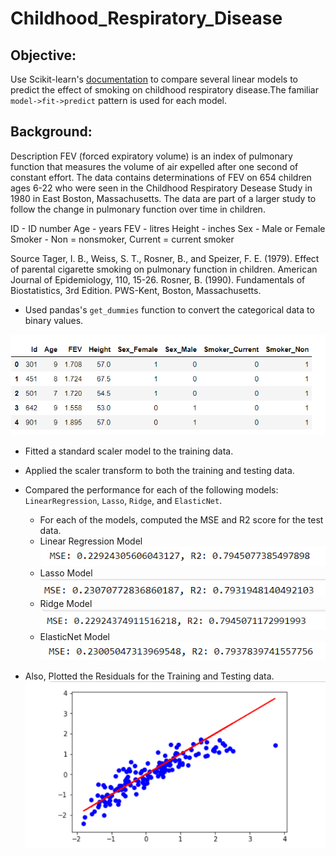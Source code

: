 # Childhood_Respiratory_Disease
## Objective:
Use Scikit-learn's [documentation](http://scikit-learn.org/stable/modules/linear_model.html) to compare several linear models to predict the effect of smoking on childhood respiratory disease.The familiar `model->fit->predict` pattern is used for each model.

## Background:

Description FEV (forced expiratory volume) is an index of pulmonary function that measures the volume of air expelled after one second of constant effort. The data contains determinations of FEV on 654 children ages 6-22 who were seen in the Childhood Respiratory Desease Study in 1980 in East Boston, Massachusetts. The data are part of a larger study to follow the change in pulmonary function over time in children.

ID - ID number Age - years FEV - litres Height - inches Sex - Male or Female Smoker - Non = nonsmoker, Current = current smoker

Source Tager, I. B., Weiss, S. T., Rosner, B., and Speizer, F. E. (1979). Effect of parental cigarette smoking on pulmonary function in children. American Journal of Epidemiology, 110, 15-26. Rosner, B. (1990). Fundamentals of Biostatistics, 3rd Edition. PWS-Kent, Boston, Massachusetts.


* Used pandas's `get_dummies` function to convert the categorical data to binary values.

![dummies](images/dummies.PNG)

* Fitted a standard scaler model to the training data.

* Applied the scaler transform to both the training and testing data.

* Compared the performance for each of the following models: `LinearRegression`, `Lasso`, `Ridge`, and `ElasticNet`.

    * For each of the models, computed the MSE and R2 score for the test data.
    * Linear Regression Model  
    ![regression](images/regression.PNG)
    * Lasso Model
    ![lasso](images/lasso.PNG)
    * Ridge Model
    ![ridge](images/ridge.PNG)
    * ElasticNet Model
    ![Elastic_net](images/Elastic_net.PNG)

* Also, Plotted the Residuals for the Training and Testing data.
![residual](images/residual.PNG)


